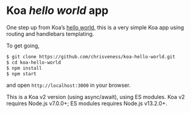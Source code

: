 Koa *hello world* app
=====================

One step up from Koa’s [hello world](http://koajs.com#application), this is a very simple Koa app
using routing and handlebars templating.

To get going,
````sh
$ git clone https://github.com/chrisveness/koa-hello-world.git
$ cd koa-hello-world
$ npm install
$ npm start
````
and open `http://localhost:3000` in your browser.

This is a Koa v2 version (using async/await), using ES modules. Koa v2 requires Node.js v7.0.0+; ES
modules requires Node.js v13.2.0+.
